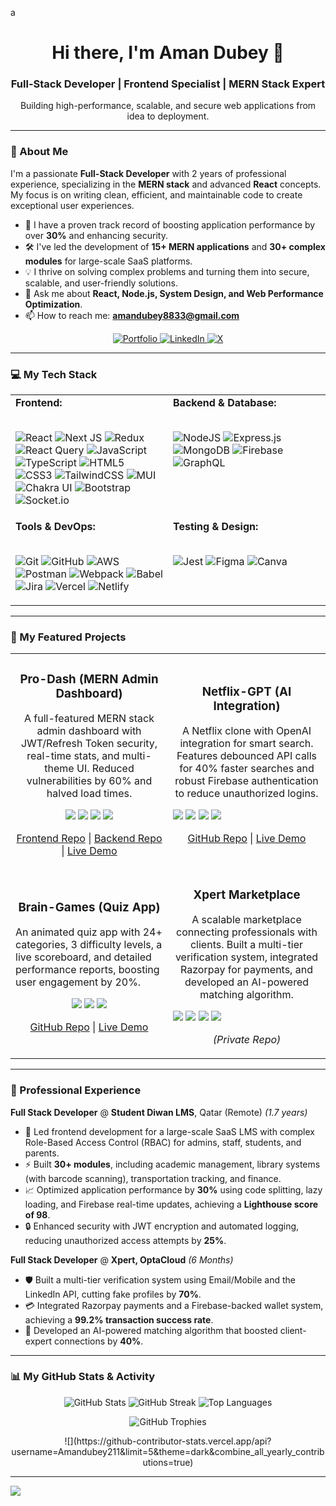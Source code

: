 a<div align="center">
  <h1>Hi there, I'm Aman Dubey 👋</h1>
  <h3>Full-Stack Developer | Frontend Specialist | MERN Stack Expert</h3>
  <p>Building high-performance, scalable, and secure web applications from idea to deployment.</p>
</div>

---

### 💫 About Me

I'm a passionate **Full-Stack Developer** with 2 years of professional experience, specializing in the **MERN stack** and advanced **React** concepts. My focus is on writing clean, efficient, and maintainable code to create exceptional user experiences.

- 🚀 I have a proven track record of boosting application performance by over **30%** and enhancing security.
- 🛠️ I've led the development of **15+ MERN applications** and **30+ complex modules** for large-scale SaaS platforms.
- 💡 I thrive on solving complex problems and turning them into secure, scalable, and user-friendly solutions.
- 💬 Ask me about **React, Node.js, System Design, and Web Performance Optimization**.
- 📫 How to reach me: **amandubey8833@gmail.com**

<p align="center">
  <a href="https://amandubey.vercel.app/" target="_blank">
    <img src="https://img.shields.io/badge/Portfolio-000000?style=for-the-badge&logo=firefox&logoColor=#FF7139" alt="Portfolio"/>
  </a>
  <a href="https://www.linkedin.com/in/profile-amandubey/" target="_blank">
    <img src="https://img.shields.io/badge/LinkedIn-0077B5?style=for-the-badge&logo=linkedin&logoColor=white" alt="LinkedIn"/>
  </a>
  <a href="https://x.com/AmanDub97115331" target="_blank">
    <img src="https://img.shields.io/badge/X-000000?style=for-the-badge&logo=x&logoColor=white" alt="X"/>
  </a>
</p>

---

### 💻 My Tech Stack

<table>
  <tr>
    <td valign="top" width="50%">
      <strong>Frontend:</strong>
      <br><br>
      <p>
        <img src="https://img.shields.io/badge/react-%2320232a.svg?style=for-the-badge&logo=react&logoColor=%2361DAFB" alt="React"/>
        <img src="https://img.shields.io/badge/Next-black?style=for-the-badge&logo=next.js&logoColor=white" alt="Next JS"/>
        <img src="https://img.shields.io/badge/redux-%23593d88.svg?style=for-the-badge&logo=redux&logoColor=white" alt="Redux"/>
        <img src="https://img.shields.io/badge/-React%20Query-FF4154?style=for-the-badge&logo=react%20query&logoColor=white" alt="React Query"/>
        <img src="https://img.shields.io/badge/javascript-%23323330.svg?style=for-the-badge&logo=javascript&logoColor=%23F7DF1E" alt="JavaScript"/>
        <img src="https://img.shields.io/badge/typescript-%23007ACC.svg?style=for-the-badge&logo=typescript&logoColor=white" alt="TypeScript"/>
        <img src="https://img.shields.io/badge/html5-%23E34F26.svg?style=for-the-badge&logo=html5&logoColor=white" alt="HTML5"/>
        <img src="https://img.shields.io/badge/css3-%231572B6.svg?style=for-the-badge&logo=css3&logoColor=white" alt="CSS3"/>
        <img src="https://img.shields.io/badge/tailwindcss-%2338B2AC.svg?style=for-the-badge&logo=tailwind-css&logoColor=white" alt="TailwindCSS"/>
        <img src="https://img.shields.io/badge/MUI-%230081CB.svg?style=for-the-badge&logo=mui&logoColor=white" alt="MUI"/>
        <img src="https://img.shields.io/badge/chakra-%234ED1C5.svg?style=for-the-badge&logo=chakraui&logoColor=white" alt="Chakra UI"/>
        <img src="https://img.shields.io/badge/bootstrap-%238511FA.svg?style=for-the-badge&logo=bootstrap&logoColor=white" alt="Bootstrap"/>
        <img src="https://img.shields.io/badge/Socket.io-black?style=for-the-badge&logo=socket.io&badgeColor=010101" alt="Socket.io"/>
      </p>
    </td>
    <td valign="top" width="50%">
      <strong>Backend & Database:</strong>
      <br><br>
      <p>
        <img src="https://img.shields.io/badge/node.js-6DA55F?style=for-the-badge&logo=node.js&logoColor=white" alt="NodeJS"/>
        <img src="https://img.shields.io/badge/express.js-%23404d59.svg?style=for-the-badge&logo=express&logoColor=%2361DAFB" alt="Express.js"/>
        <img src="https://img.shields.io/badge/MongoDB-%234ea94b.svg?style=for-the-badge&logo=mongodb&logoColor=white" alt="MongoDB"/>
        <img src="https://img.shields.io/badge/firebase-%23039BE5.svg?style=for-the-badge&logo=firebase" alt="Firebase"/>
        <img src="https://img.shields.io/badge/-GraphQL-E10098?style=for-the-badge&logo=graphql&logoColor=white" alt="GraphQL"/>
      </p>
    </td>
  </tr>
  <tr>
    <td valign="top" width="50%">
      <strong>Tools & DevOps:</strong>
      <br><br>
      <p>
        <img src="https://img.shields.io/badge/git-%23F05033.svg?style=for-the-badge&logo=git&logoColor=white" alt="Git"/>
        <img src="https://img.shields.io/badge/github-%23121011.svg?style=for-the-badge&logo=github&logoColor=white" alt="GitHub"/>
        <img src="https://img.shields.io/badge/AWS-%23FF9900.svg?style=for-the-badge&logo=amazon-aws&logoColor=white" alt="AWS"/>
        <img src="https://img.shields.io/badge/Postman-FF6C37?style=for-the-badge&logo=postman&logoColor=white" alt="Postman"/>
        <img src="https://img.shields.io/badge/webpack-%238DD6F9.svg?style=for-the-badge&logo=webpack&logoColor=black" alt="Webpack"/>
        <img src="https://img.shields.io/badge/Babel-F9DC3e?style=for-the-badge&logo=babel&logoColor=black" alt="Babel"/>
        <img src="https://img.shields.io/badge/jira-%230A0FFF.svg?style=for-the-badge&logo=jira&logoColor=white" alt="Jira"/>
        <img src="https://img.shields.io/badge/vercel-%23000000.svg?style=for-the-badge&logo=vercel&logoColor=white" alt="Vercel"/>
        <img src="https://img.shields.io/badge/netlify-%23000000.svg?style=for-the-badge&logo=netlify&logoColor=#00C7B7" alt="Netlify"/>
      </p>
    </td>
    <td valign="top" width="50%">
      <strong>Testing & Design:</strong>
      <br><br>
      <p>
        <img src="https://img.shields.io/badge/Jest-C21325?style=for-the-badge&logo=jest&logoColor=white" alt="Jest"/>
        <img src="https://img.shields.io/badge/figma-%23F24E1E.svg?style=for-the-badge&logo=figma&logoColor=white" alt="Figma"/>
        <img src="https://img.shields.io/badge/Canva-%2300C4CC.svg?style=for-the-badge&logo=Canva&logoColor=white" alt="Canva"/>
      </p>
    </td>
  </tr>
</table>

---

### 🚀 My Featured Projects

<table>
  
  <tr>
    <td width="50%">
      <h3 align="center">Pro-Dash (MERN Admin Dashboard)</h3>
      <p align="center">A full-featured MERN stack admin dashboard with JWT/Refresh Token security, real-time stats, and multi-theme UI. Reduced vulnerabilities by 60% and halved load times.</p>
      <p align="center">
        <img src="https://img.shields.io/badge/React-20232A?style=for-the-badge&logo=react&logoColor=61DAFB" />
        <img src="https://img.shields.io/badge/Node.js-339933?style=for-the-badge&logo=nodedotjs&logoColor=white" />
        <img src="https://img.shields.io/badge/Redux-593D88?style=for-the-badge&logo=redux&logoColor=white" />
        <img src="https://img.shields.io/badge/Chakra%20UI-319795?style=for-the-badge&logo=chakraui&logoColor=white" />
      </p>
      <p align="center">
        <a href="[LINK_TO_FRONTEND_REPO]" target="_blank">Frontend Repo</a> |
        <a href="[LINK_TO_BACKEND_REPO]" target="_blank">Backend Repo</a> |
        <a href="[LINK_TO_LIVE_DEMO]" target="_blank">Live Demo</a>
      </p>
    </td>
    <td width="50%">
      <h3 align="center">Netflix-GPT (AI Integration)</h3>
      <p align="center">A Netflix clone with OpenAI integration for smart search. Features debounced API calls for 40% faster searches and robust Firebase authentication to reduce unauthorized logins.</p>
      <p align-center">
        <img src="https://img.shields.io/badge/React-20232A?style=for-the-badge&logo=react&logoColor=61DAFB" />
        <img src="https://img.shields.io/badge/Firebase-FFCA28?style=for-the-badge&logo=firebase&logoColor=black" />
        <img src="https://img.shields.io/badge/OpenAI-412991?style=for-the-badge&logo=openai&logoColor=white" />
        <img src="https://img.shields.io/badge/Tailwind_CSS-38B2AC?style=for-the-badge&logo=tailwind-css&logoColor=white" />
      </p>
      <p align="center">
        <a href="[LINK_TO_REPO]" target="_blank">GitHub Repo</a> |
        <a href="[LINK_TO_LIVE_DEMO]" target="_blank">Live Demo</a>
      </p>
    </td>
  </tr>
  
  <tr>
    <td width="50%">
      <h3 align="center">Brain-Games (Quiz App)</h3>
      <p align-center">An animated quiz app with 24+ categories, 3 difficulty levels, a live scoreboard, and detailed performance reports, boosting user engagement by 20%.</p>
      <p align="center">
        <img src="https://img.shields.io/badge/React-20232A?style=for-the-badge&logo=react&logoColor=61DAFB" />
        <img src="https://img.shields.io/badge/Bootstrap-7952B3?style=for-the-badge&logo=bootstrap&logoColor=white" />
        <img src="https://img.shields.io/badge/Context%20API-000000?style=for-the-badge&logo=react&logoColor=white" />
      </p>
      <p align="center">
        <a href="[LINK_TO_REPO]" target="_blank">GitHub Repo</a> |
        <a href="[LINK_TO_LIVE_DEMO]" target="_blank">Live Demo</a>
      </p>
    </td>
    <td width="50%">
      <h3 align="center">Xpert Marketplace</h3>
      <p align="center">A scalable marketplace connecting professionals with clients. Built a multi-tier verification system, integrated Razorpay for payments, and developed an AI-powered matching algorithm.</p>
      <p align-center">
        <img src="https://img.shields.io/badge/React-20232A?style=for-the-badge&logo=react&logoColor=61DAFB" />
        <img src="https://img.shields.io/badge/Firebase-FFCA28?style=for-the-badge&logo=firebase&logoColor=black" />
        <img src="https://img.shields.io/badge/Redux-593D88?style=for-the-badge&logo=redux&logoColor=white" />
        <img src="https://img.shields.io/badge/Razorpay-02042B?style=for-the-badge&logo=razorpay&logoColor=3395FF" />
      </p>
      <p align="center">
        <em>(Private Repo)</em>
      </p>
    </td>
  </tr>
</table>
<!-- 
  IMPORTANT: You need to replace the [LINK_TO_...] placeholders above with your actual URLs.
-->

---

### 💼 Professional Experience

**Full Stack Developer** @ **Student Diwan LMS**, Qatar (Remote)
*(1.7 years)*
- 🚀 Led frontend development for a large-scale SaaS LMS with complex Role-Based Access Control (RBAC) for admins, staff, students, and parents.
- ⚡ Built **30+ modules**, including academic management, library systems (with barcode scanning), transportation tracking, and finance.
- 📈 Optimized application performance by **30%** using code splitting, lazy loading, and Firebase real-time updates, achieving a **Lighthouse score of 98**.
- 🔒 Enhanced security with JWT encryption and automated logging, reducing unauthorized access attempts by **25%**.

**Full Stack Developer** @ **Xpert, OptaCloud**
*(6 Months)*
- 🛡️ Built a multi-tier verification system using Email/Mobile and the LinkedIn API, cutting fake profiles by **70%**.
- 💳 Integrated Razorpay payments and a Firebase-backed wallet system, achieving a **99.2% transaction success rate**.
- 🧠 Developed an AI-powered matching algorithm that boosted client-expert connections by **40%**.

---

### 📊 My GitHub Stats & Activity

<p align="center">
  <img src="https://github-readme-stats.vercel.app/api?username=Amandubey211&theme=dark&hide_border=false&include_all_commits=true&count_private=true" alt="GitHub Stats" />
  <img src="https://github-readme-streak-stats.herokuapp.com/?user=Amandubey211&theme=dark&hide_border=false" alt="GitHub Streak" />
  <img src="https://github-readme-stats.vercel.app/api/top-langs/?username=Amandubey211&theme=dark&hide_border=false&include_all_commits=true&count_private=true&layout=compact" alt="Top Languages" />
</p>

<p align="center">
  <img src="https://github-profile-trophy.vercel.app/?username=Amandubey211&theme=radical&no-frame=false&no-bg=true&margin-w=4" alt="GitHub Trophies" />
</p>

<p align="center">
  ![](https://github-contributor-stats.vercel.app/api?username=Amandubey211&limit=5&theme=dark&combine_all_yearly_contributions=true)
</p>

---

[![](https://visitcount.itsvg.in/api?id=Amandubey211&icon=5&color=0)](https://visitcount.itsvg.in)
